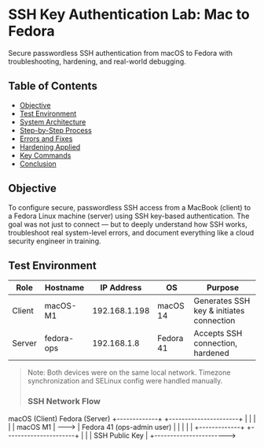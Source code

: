 # SSH Key Authentication Lab: Mac to Fedora
Secure passwordless SSH authentication from macOS to Fedora with troubleshooting, hardening, and real-world debugging.

## Table of Contents
- [Objective](#objective)
- [Test Environment](#test-environment)
- [System Architecture](#system-architecture)
- [Step-by-Step Process](#step-by-step-process)
- [Errors and Fixes](#errors-and-fixes)
- [Hardening Applied](#hardening-applied)
- [Key Commands](#key-commands)
- [Conclusion](#conclusion)

## Objective

To configure secure, passwordless SSH access from a MacBook (client) to a Fedora Linux machine (server) using SSH key-based authentication. The goal was not just to connect — but to deeply understand how SSH works, troubleshoot real system-level errors, and document everything like a cloud security engineer in training.

## Test Environment

| Role        | Hostname     | IP Address     | OS        | Purpose                     |
|-------------|--------------|----------------|-----------|-----------------------------|
| Client      | macOS-M1     | 192.168.1.198  | macOS 14  | Generates SSH key & initiates connection |
| Server      | fedora-ops   | 192.168.1.8    | Fedora 41 | Accepts SSH connection, hardened |

> Note: Both devices were on the same local network. Timezone synchronization and SELinux config were handled manually.
>
> ### SSH Network Flow

macOS (Client)          Fedora (Server)
+-------------+         +----------------------+
|             |         |                      |
|  macOS M1   |  --->   |  Fedora 41 (ops-admin user) |
|             |         |                      |
+-------------+         +----------------------+
        |                        |
        |     SSH Public Key     |
        +-----------------------> 
